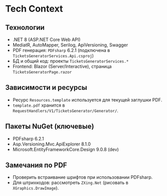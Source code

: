 # Tech Context

## Технологии
- .NET 8 (ASP.NET Core Web API)
- MediatR, AutoMapper, Serilog, ApiVersioning, Swagger
- PDF генерация: `PDFsharp` 6.2.1 (подключена в `TicketsGeneratorServices.Api.csproj`)
- БД и общий код: проекты `TicketsGeneratorServices.*`
- Frontend: Blazor (Server/Interactive), страница `TicketsGeneratorPage.razor`

## Зависимости и ресурсы
- Ресурс `Resources.template` используется для текущей заглушки PDF.
- `template.pdf` хранится в `RequestHandlers/V1/TicketsGenerator/Generator/`.

## Пакеты NuGet (ключевые)
- PDFsharp 6.2.1
- Asp.Versioning.Mvc.ApiExplorer 8.1.0
- Microsoft.EntityFrameworkCore.Design 9.0.8 (dev)

## Замечания по PDF
- Проверить встраивание шрифтов при использовании PDFsharp.
- Для штрихкодов: рассмотреть `ZXing.Net` (рисовать в `XGraphics.DrawImage`).
